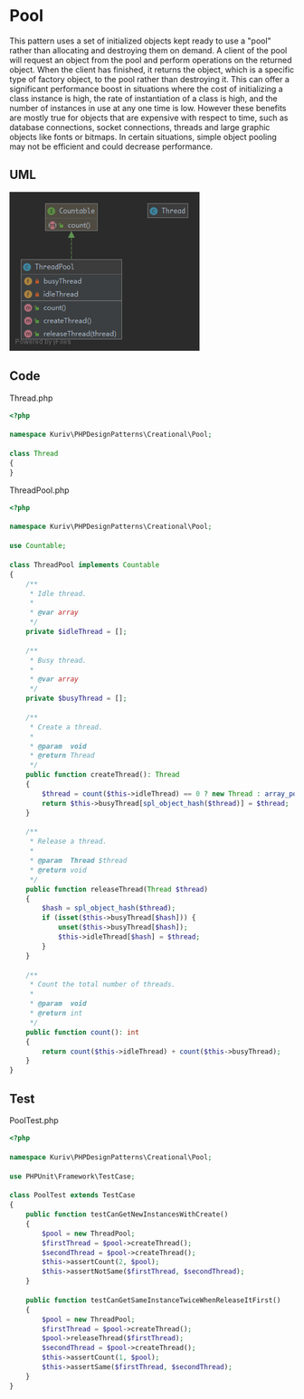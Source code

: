 # Pool

This pattern uses a set of initialized objects kept ready to use a "pool" rather than allocating and destroying them on demand. A client of the pool will request an object from the pool and perform operations on the returned object. When the client has finished, it returns the object, which is a specific type of factory object, to the pool rather than destroying it. This can offer a significant performance boost in situations where the cost of initializing a class instance is high, the rate of instantiation of a class is high, and the number of instances in use at any one time is low. However these benefits are mostly true for objects that are expensive with respect to time, such as database connections, socket connections, threads and large graphic objects like fonts or bitmaps. In certain situations, simple object pooling may not be efficient and could decrease performance.

## UML

![Pool](Pool.png)

## Code

Thread.php

```php
<?php

namespace Kuriv\PHPDesignPatterns\Creational\Pool;

class Thread
{
}

```

ThreadPool.php

```php
<?php

namespace Kuriv\PHPDesignPatterns\Creational\Pool;

use Countable;

class ThreadPool implements Countable
{
    /**
     * Idle thread.
     *
     * @var array
     */
    private $idleThread = [];

    /**
     * Busy thread.
     *
     * @var array
     */
    private $busyThread = [];

    /**
     * Create a thread.
     *
     * @param  void
     * @return Thread
     */
    public function createThread(): Thread
    {
        $thread = count($this->idleThread) == 0 ? new Thread : array_pop($this->idleThread);
        return $this->busyThread[spl_object_hash($thread)] = $thread;
    }

    /**
     * Release a thread.
     *
     * @param  Thread $thread
     * @return void
     */
    public function releaseThread(Thread $thread)
    {
        $hash = spl_object_hash($thread);
        if (isset($this->busyThread[$hash])) {
            unset($this->busyThread[$hash]);
            $this->idleThread[$hash] = $thread;
        }
    }

    /**
     * Count the total number of threads.
     *
     * @param  void
     * @return int
     */
    public function count(): int
    {
        return count($this->idleThread) + count($this->busyThread);
    }
}

```

## Test

PoolTest.php

```php
<?php

namespace Kuriv\PHPDesignPatterns\Creational\Pool;

use PHPUnit\Framework\TestCase;

class PoolTest extends TestCase
{
    public function testCanGetNewInstancesWithCreate()
    {
        $pool = new ThreadPool;
        $firstThread = $pool->createThread();
        $secondThread = $pool->createThread();
        $this->assertCount(2, $pool);
        $this->assertNotSame($firstThread, $secondThread);
    }

    public function testCanGetSameInstanceTwiceWhenReleaseItFirst()
    {
        $pool = new ThreadPool;
        $firstThread = $pool->createThread();
        $pool->releaseThread($firstThread);
        $secondThread = $pool->createThread();
        $this->assertCount(1, $pool);
        $this->assertSame($firstThread, $secondThread);
    }
}

```

